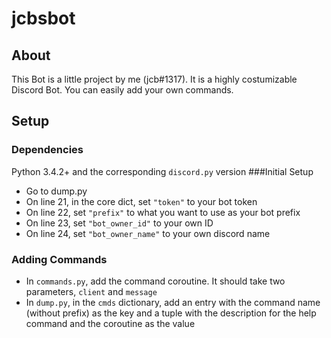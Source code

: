 # jcbsbot
## About
This Bot is a little project by me (jcb#1317). It is a highly costumizable Discord Bot. You can easily add your own commands.
## Setup
### Dependencies
Python 3.4.2+ and the corresponding `discord.py` version
###Initial Setup

   * Go to dump.py
   * On line 21, in the core dict, set `"token"` to your bot token
   * On line 22, set `"prefix"` to what you want to use as your bot prefix
   * On line 23, set `"bot_owner_id"` to your own ID
   * On line 24, set `"bot_owner_name"` to your own discord name

### Adding Commands

   * In `commands.py`, add the command coroutine. It should take two parameters, `client` and `message`
   * In `dump.py`, in the `cmds` dictionary, add an entry with the command name (without prefix) as the key and a tuple with the description for the help command and the coroutine as the value

